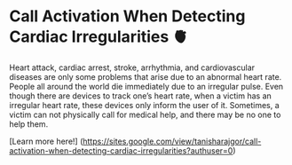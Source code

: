# Call Activation When Detecting Cardiac Irregularities 🫀

Heart attack, cardiac arrest, stroke, arrhythmia, and cardiovascular diseases are only some problems that arise due to an abnormal heart rate. People all around the world die immediately due to an irregular pulse. Even though there are devices to track one’s heart rate, when a victim has an irregular heart rate, these devices only inform the user of it. Sometimes, a victim can not physically call for medical help, and there may be no one to help them. 

[Learn more here!] (https://sites.google.com/view/tanisharajgor/call-activation-when-detecting-cardiac-irregularities?authuser=0)
